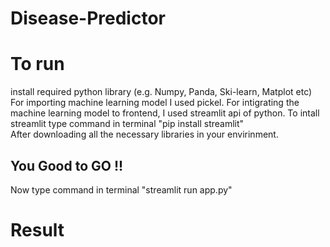 # Disease-Predictor

# To run 
install required python library (e.g. Numpy, Panda, Ski-learn, Matplot etc)
For importing machine learning model I used pickel.
For intigrating the machine learning model to frontend, I used streamlit api of python.
To intall streamlit type command in terminal "pip install streamlit"  
After downloading all the necessary libraries in your envirinment.

<h2> You Good to GO !! </h2>

Now type command in terminal "streamlit run app.py"

# Result

